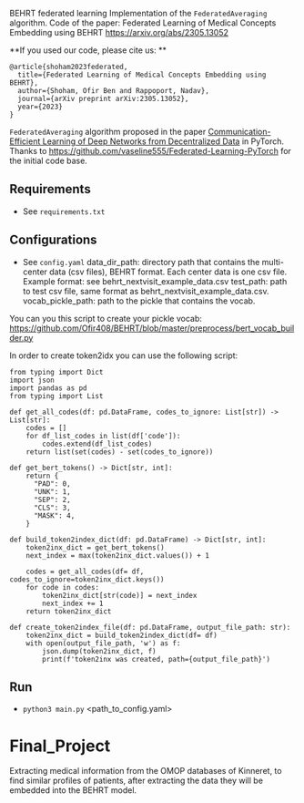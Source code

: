 BEHRT federated learning Implementation of the `FederatedAveraging` algorithm.
Code of the paper: Federated Learning of Medical Concepts Embedding using BEHRT
https://arxiv.org/abs/2305.13052


**If you used our code, please cite us: **
```
@article{shoham2023federated,
  title={Federated Learning of Medical Concepts Embedding using BEHRT},
  author={Shoham, Ofir Ben and Rappoport, Nadav},
  journal={arXiv preprint arXiv:2305.13052},
  year={2023}
}
```

`FederatedAveraging` algorithm proposed in the paper [Communication-Efficient Learning of Deep Networks from Decentralized Data](https://arxiv.org/abs/1602.05629) in PyTorch.
Thanks to https://github.com/vaseline555/Federated-Learning-PyTorch for the initial code base. 



## Requirements
* See `requirements.txt`

## Configurations
* See `config.yaml`
data_dir_path: directory path that contains the multi-center data (csv files), BEHRT format. Each center data is one csv file. Example format: see behrt_nextvisit_example_data.csv
test_path: path to test csv file, same format as behrt_nextvisit_example_data.csv.
vocab_pickle_path: path to the pickle that contains the vocab. 

You can you this script to create your pickle vocab: https://github.com/Ofir408/BEHRT/blob/master/preprocess/bert_vocab_builder.py

In order to create token2idx you can use the following script:
```
from typing import Dict
import json
import pandas as pd
from typing import List 

def get_all_codes(df: pd.DataFrame, codes_to_ignore: List[str]) -> List[str]:
    codes = []
    for df_list_codes in list(df['code']):
        codes.extend(df_list_codes)
    return list(set(codes) - set(codes_to_ignore))

def get_bert_tokens() -> Dict[str, int]:
    return {
      "PAD": 0,
      "UNK": 1,
      "SEP": 2,
      "CLS": 3,
      "MASK": 4,
    }
    
def build_token2index_dict(df: pd.DataFrame) -> Dict[str, int]:
    token2inx_dict = get_bert_tokens()
    next_index = max(token2inx_dict.values()) + 1
    
    codes = get_all_codes(df= df, codes_to_ignore=token2inx_dict.keys())
    for code in codes:
        token2inx_dict[str(code)] = next_index
        next_index += 1
    return token2inx_dict

def create_token2index_file(df: pd.DataFrame, output_file_path: str):
    token2inx_dict = build_token2index_dict(df= df)
    with open(output_file_path, 'w') as f:
        json.dump(token2inx_dict, f)
        print(f'token2inx was created, path={output_file_path}')

```


## Run
* `python3 main.py` <path_to_config.yaml>


# Final_Project
Extracting medical information from the OMOP databases of Kinneret, to find similar profiles of patients, after extracting the data they will be embedded into the BEHRT model.
